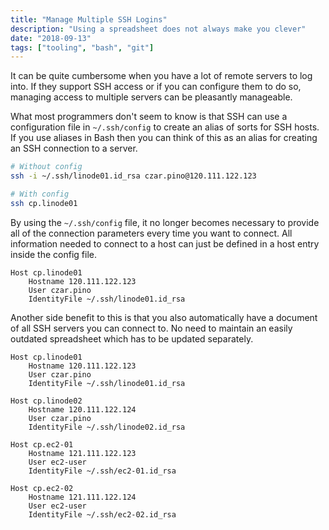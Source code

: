 ```yaml
---
title: "Manage Multiple SSH Logins"
description: "Using a spreadsheet does not always make you clever"
date: "2018-09-13"
tags: ["tooling", "bash", "git"]
---
```


It can be quite cumbersome when you have a lot of remote servers to log into. If they support SSH access or if you can configure them to do so, managing access to multiple servers can be pleasantly manageable.

What most programmers don't seem to know is that SSH can use a configuration file in `~/.ssh/config` to create an alias of sorts for SSH hosts. If you use aliases in Bash then you can think of this as an alias for creating an SSH connection to a server. 

```bash
# Without config
ssh -i ~/.ssh/linode01.id_rsa czar.pino@120.111.122.123

# With config
ssh cp.linode01
```

By using the `~/.ssh/config` file, it no longer becomes necessary to provide all of the connection parameters every time you want to connect. All information needed to connect to a host can just be defined in a host entry inside the config file.

```
Host cp.linode01
    Hostname 120.111.122.123
    User czar.pino
    IdentityFile ~/.ssh/linode01.id_rsa
```

Another side benefit to this is that you also automatically have a document of all SSH servers you can connect to. No need to maintain an easily outdated spreadsheet which has to be updated separately.

```
Host cp.linode01
    Hostname 120.111.122.123
    User czar.pino
    IdentityFile ~/.ssh/linode01.id_rsa

Host cp.linode02
    Hostname 120.111.122.124
    User czar.pino
    IdentityFile ~/.ssh/linode02.id_rsa

Host cp.ec2-01
    Hostname 121.111.122.123
    User ec2-user
    IdentityFile ~/.ssh/ec2-01.id_rsa

Host cp.ec2-02
    Hostname 121.111.122.124
    User ec2-user
    IdentityFile ~/.ssh/ec2-02.id_rsa
```


